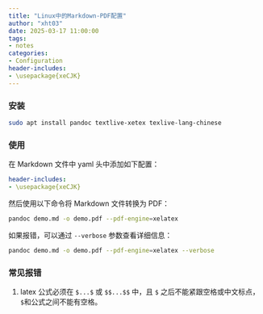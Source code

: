 ```yaml
---
title: "Linux中的Markdown-PDF配置"
author: "xht03"
date: 2025-03-17 11:00:00
tags:
- notes
categories:
- Configuration
header-includes:
- \usepackage{xeCJK}
---
```


### 安装
```bash
sudo apt install pandoc textlive-xetex texlive-lang-chinese
```

### 使用
在 Markdown 文件中 yaml 头中添加如下配置：
```yaml
header-includes:
- \usepackage{xeCJK}
```

然后使用以下命令将 Markdown 文件转换为 PDF：
```bash
pandoc demo.md -o demo.pdf --pdf-engine=xelatex
```

如果报错，可以通过 `--verbose` 参数查看详细信息：
```bash
pandoc demo.md -o demo.pdf --pdf-engine=xelatex --verbose
```

### 常见报错

1. latex 公式必须在 `$...$` 或 `$$...$$` 中，且 `$` 之后不能紧跟空格或中文标点，`$`和公式之间不能有空格。